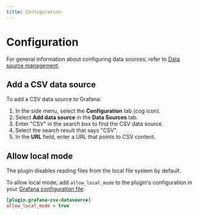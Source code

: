 ```yaml
---
title: Configuration
---
```


# Configuration

For general information about configuring data sources, refer to [Data source management](https://grafana.com/docs/grafana/latest/administration/data-source-management/).

## Add a CSV data source

To add a CSV data source to Grafana:

1. In the side menu, select the **Configuration** tab (cog icon).
1. Select **Add data source** in the **Data Sources** tab.
1. Enter "CSV" in the search box to find the CSV data source.
1. Select the search result that says "CSV".
1. In the **URL** field, enter a URL that points to CSV content.

## Allow local mode

The plugin disables reading files from the local file system by default.

To allow local mode, add `allow_local_mode` to the plugin's configuration in your [Grafana configuration file](https://grafana.com/docs/grafana/latest/setup-grafana/configure-grafana/):

```ini
[plugin.grafana-csv-datasource]
allow_local_mode = true
```

